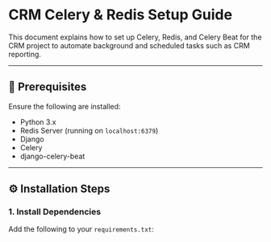 # CRM Celery & Redis Setup Guide

This document explains how to set up Celery, Redis, and Celery Beat for the CRM project to automate background and scheduled tasks such as CRM reporting.

---

## 🧩 Prerequisites

Ensure the following are installed:
- Python 3.x
- Redis Server (running on `localhost:6379`)
- Django
- Celery
- django-celery-beat

---

## ⚙️ Installation Steps

### 1. Install Dependencies
Add the following to your `requirements.txt`:

